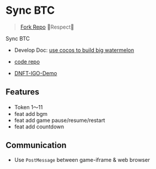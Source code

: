 # Sync BTC
> [Fork Repo](https://github.com/tangxiangmin/cocos-big-watermelon) 🙏Respect🙏

Sync BTC

* Develop Doc: [use cocos to build big watermelon ](https://www.shymean.com/article/%E4%BD%BF%E7%94%A8cocos%E5%AE%9E%E7%8E%B0%E4%B8%80%E4%B8%AA%E5%90%88%E6%88%90%E5%A4%A7%E8%A5%BF%E7%93%9C)
* [code repo](https://web-game-9gh6nrus14fec37e-1252170212.tcloudbaseapp.com/)

* [DNFT-IGO-Demo](http://fun.dnft.world/syncbtc)

## Features
- Token 1～11
- feat add bgm
- feat add game pause/resume/restart
- feat add countdown
## Communication
- Use `PostMessage` between game-iframe & web browser
